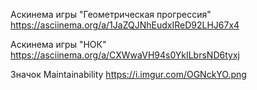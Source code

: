 Аскинема игры "Геометрическая прогрессия" https://asciinema.org/a/1JaZQJNhEudxIReD92LHJ67x4

Аскинема игры "НОК" https://asciinema.org/a/CXWwaVH94s0YkILbrsND6tyxj

Значок Maintainability https://i.imgur.com/OGNckYO.png